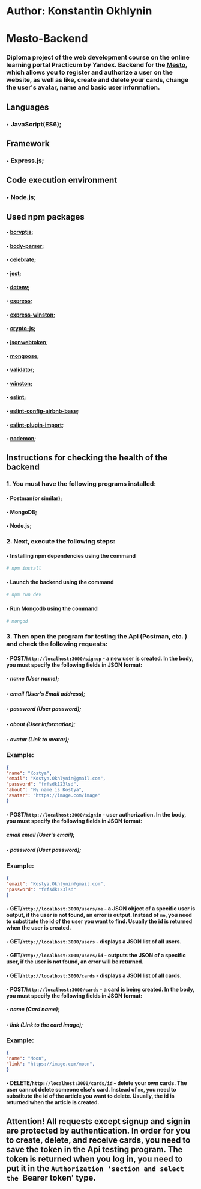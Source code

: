 # Author: Konstantin Okhlynin
# Mesto-Backend
### Diploma project of the web development course on the online learning portal Practicum by Yandex. Backend for the [Mesto](https://github.com/KonstantinOkhlynin/mesto--frontend), which allows you to register and authorize a user on the website, as well as like, create and delete your cards, change the user's avatar, name and basic user information.
## Languages
### ‣ JavaScript(ES6);
## Framework
### ‣ Express.js;
## Code execution environment
### ‣ Node.js;
## Used npm packages
#### ‣ [bcryptjs](https://www.npmjs.com/package/bcryptjs);
#### ‣ [body-parser](https://www.npmjs.com/package/body-parser);
#### ‣ [celebrate](https://www.npmjs.com/package/celebrate);
#### ‣ [jest](https://www.npmjs.com/package/jest);
#### ‣ [dotenv](https://www.npmjs.com/package/dotenv);
#### ‣ [express](https://www.npmjs.com/package/express);
#### ‣ [express-winston](https://www.npmjs.com/package/express-winston);
#### ‣ [crypto-js](https://www.npmjs.com/package/crypto-js);
#### ‣ [jsonwebtoken](https://www.npmjs.com/package/file-loader);
#### ‣ [mongoose](https://www.npmjs.com/package/mongoose);
#### ‣ [validator](https://www.npmjs.com/package/validator);
#### ‣ [winston](https://www.npmjs.com/package/winston);
#### ‣ [eslint](https://www.npmjs.com/package/eslint);
#### ‣ [eslint-config-airbnb-base](https://www.npmjs.com/package/eslint-config-airbnb-base);
#### ‣ [eslint-plugin-import](https://www.npmjs.com/package/eslint-plugin-import);
#### ‣ [nodemon](https://www.npmjs.com/package/nodemon);
## Instructions for checking the health of the backend
### 1. You must have the following programs installed:
#### ‣ Postman(or similar);
#### ‣ MongoDB;
#### ‣ Node.js;
### 2. Next, execute the following steps:
#### ‣ Installing npm dependencies using the command
```bash
# npm install
```
#### ‣ Launch the backend using the command
```bash
# npm run dev
```
#### ‣ Run Mongodb using the command
```bash
# mongod
```
### 3. Then open the program for testing the Api (Postman, etc. ) and check the following requests:
#### ‣ POST/`http://localhost:3000/signup` - a new user is created. In the body, you must specify the following fields in JSON format:
##### ‣ name (User name);
##### ‣ email (User's Email address);
##### ‣ password (User password);
##### ‣ about (User Information);
##### ‣ avatar (Link to avatar);
### Example:
``` json
{
"name": "Kostya",
"email": "Kostya.Okhlynin@gmail.com",
"password": "frfsdk123lsd",
"about": "My name is Kostya",
"avatar": "https://image.com/image"
}
```
#### ‣ POST/`http://localhost:3000/signin` - user authorization. In the body, you must specify the following fields in JSON format:
##### email email (User's email);
##### ‣ password (User password);
### Example:
``` json
{
"email": "Kostya.Okhlynin@gmail.com",
"password": "frfsdk123lsd"
}
```
#### ‣ GET/`http://localhost:3000/users/me` - a JSON object of a specific user is output, if the user is not found, an error is output. Instead of `me`, you need to substitute the id of the user you want to find. Usually the id is returned when the user is created.
#### ‣ GET/`http://localhost:3000/users` - displays a JSON list of all users.
#### ‣ GET/`http://localhost:3000/users/id` - outputs the JSON of a specific user, if the user is not found, an error will be returned.
#### ‣ GET/`http://localhost:3000/cards` - displays a JSON list of all cards.
#### ‣ POST/`http://localhost:3000/cards` - a card is being created. In the body, you must specify the following fields in JSON format:
##### ‣ name (Card name);
##### ‣ link (Link to the card image);
### Example:
``` json
{
"name": "Moon",
"link": "https://image.com/moon",
}
```
#### ‣ DELETE/`http://localhost:3000/cards/id` - delete your own cards. The user cannot delete someone else's card. Instead of `me`, you need to substitute the id of the article you want to delete. Usually, the id is returned when the article is created.
## Attention! All requests except signup and signin are protected by authentication. In order for you to create, delete, and receive cards, you need to save the token in the Api testing program. The token is returned when you log in, you need to put it in the `Authorization 'section and select the `Bearer token' type.
